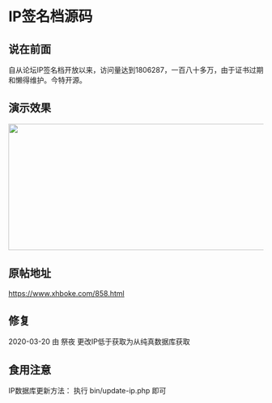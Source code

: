 # IP签名档源码
## 说在前面
自从论坛IP签名档开放以来，访问量达到1806287，一百八十多万，由于证书过期和懒得维护。今特开源。

## 演示效果
<a href="https://www.xhboke.com/wp-content/uploads/2018/05/20180526175459.png"><img src="https://www.xhboke.com/wp-content/uploads/2018/05/20180526175459.png" alt="" width="550" height="250" class="alignnone size-full wp-image-862" /></a>

## 原帖地址
https://www.xhboke.com/858.html

## 修复
2020-03-20  由 祭夜
更改IP低于获取为从纯真数据库获取

## 食用注意
IP数据库更新方法：
执行 bin/update-ip.php 即可